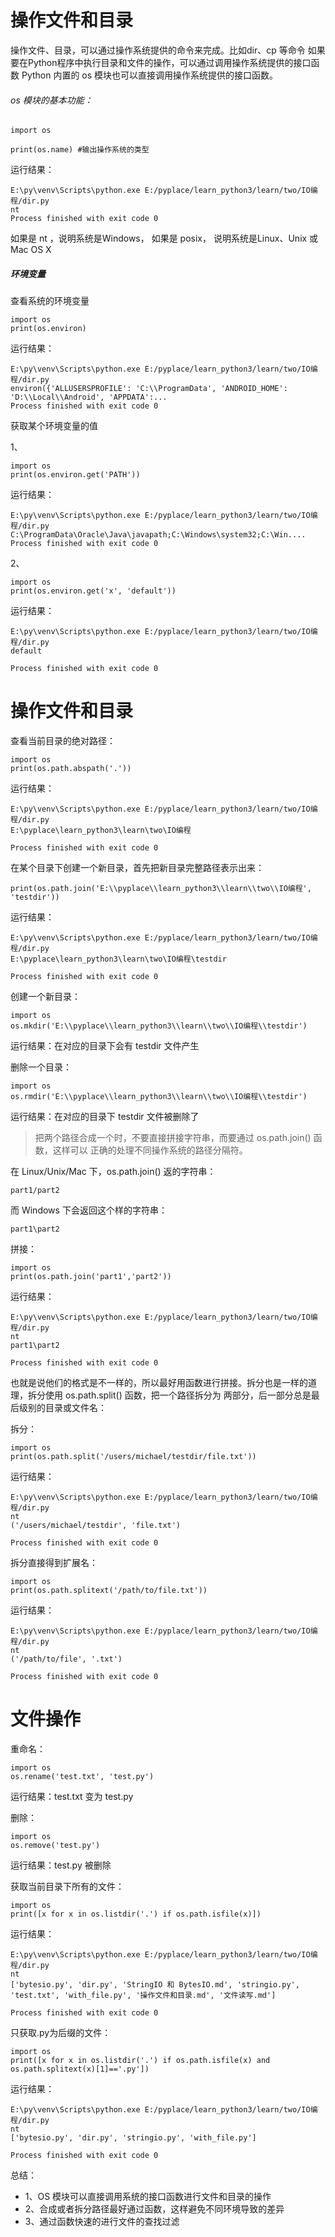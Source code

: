# 操作文件和目录

操作文件、目录，可以通过操作系统提供的命令来完成。比如dir、cp 等命令
如果要在Python程序中执行目录和文件的操作，可以通过调用操作系统提供的接口函数
Python 内置的 os 模块也可以直接调用操作系统提供的接口函数。

###### os 模块的基本功能：

```
import os

print(os.name) #输出操作系统的类型

```
运行结果：
```
E:\py\venv\Scripts\python.exe E:/pyplace/learn_python3/learn/two/IO编程/dir.py
nt
Process finished with exit code 0
```
如果是 nt ，说明系统是Windows， 如果是 posix， 说明系统是Linux、Unix 或 Mac OS X


##### 环境变量

查看系统的环境变量
```
import os
print(os.environ)
```

运行结果：
```
E:\py\venv\Scripts\python.exe E:/pyplace/learn_python3/learn/two/IO编程/dir.py
environ({'ALLUSERSPROFILE': 'C:\\ProgramData', 'ANDROID_HOME': 'D:\\Local\\Android', 'APPDATA':...
Process finished with exit code 0
```


获取某个环境变量的值

1、
```
import os
print(os.environ.get('PATH'))
```
运行结果：
```
E:\py\venv\Scripts\python.exe E:/pyplace/learn_python3/learn/two/IO编程/dir.py
C:\ProgramData\Oracle\Java\javapath;C:\Windows\system32;C:\Win....
Process finished with exit code 0
```

2、
```
import os
print(os.environ.get('x', 'default'))
```
运行结果：
```
E:\py\venv\Scripts\python.exe E:/pyplace/learn_python3/learn/two/IO编程/dir.py
default

Process finished with exit code 0
```
# 操作文件和目录

查看当前目录的绝对路径：
```
import os
print(os.path.abspath('.'))
```
运行结果：
```
E:\py\venv\Scripts\python.exe E:/pyplace/learn_python3/learn/two/IO编程/dir.py
E:\pyplace\learn_python3\learn\two\IO编程

Process finished with exit code 0
```


在某个目录下创建一个新目录，首先把新目录完整路径表示出来：
```
print(os.path.join('E:\\pyplace\\learn_python3\\learn\\two\\IO编程', 'testdir'))
```
运行结果：
```
E:\py\venv\Scripts\python.exe E:/pyplace/learn_python3/learn/two/IO编程/dir.py
E:\pyplace\learn_python3\learn\two\IO编程\testdir

Process finished with exit code 0
```


创建一个新目录：
```
import os
os.mkdir('E:\\pyplace\\learn_python3\\learn\\two\\IO编程\\testdir')
```
运行结果：在对应的目录下会有 testdir 文件产生


删除一个目录：
```
import os
os.rmdir('E:\\pyplace\\learn_python3\\learn\\two\\IO编程\\testdir')
```
运行结果：在对应的目录下 testdir 文件被删除了

> 把两个路径合成一个时，不要直接拼接字符串，而要通过 os.path.join() 函数，这样可以
> 正确的处理不同操作系统的路径分隔符。

在 Linux/Unix/Mac 下，os.path.join() 返的字符串：
```
part1/part2
```

而 Windows 下会返回这个样的字符串：
```
part1\part2
```
拼接：
```
import os
print(os.path.join('part1','part2'))
```
运行结果：
```
E:\py\venv\Scripts\python.exe E:/pyplace/learn_python3/learn/two/IO编程/dir.py
nt
part1\part2

Process finished with exit code 0
```

也就是说他们的格式是不一样的，所以最好用函数进行拼接。拆分也是一样的道理，拆分使用 os.path.split() 函数，把一个路径拆分为
两部分，后一部分总是最后级别的目录或文件名：

拆分：
```
import os
print(os.path.split('/users/michael/testdir/file.txt'))
```
运行结果：
```
E:\py\venv\Scripts\python.exe E:/pyplace/learn_python3/learn/two/IO编程/dir.py
nt
('/users/michael/testdir', 'file.txt')

Process finished with exit code 0
```

拆分直接得到扩展名：
```
import os
print(os.path.splitext('/path/to/file.txt'))
```
运行结果：
```
E:\py\venv\Scripts\python.exe E:/pyplace/learn_python3/learn/two/IO编程/dir.py
nt
('/path/to/file', '.txt')

Process finished with exit code 0
```

# 文件操作
重命名：
```
import os
os.rename('test.txt', 'test.py')
```
运行结果：test.txt  变为 test.py


删除：
```
import os
os.remove('test.py')
```
运行结果：test.py 被删除


获取当前目录下所有的文件：
```
import os
print([x for x in os.listdir('.') if os.path.isfile(x)])
```
运行结果：
```
E:\py\venv\Scripts\python.exe E:/pyplace/learn_python3/learn/two/IO编程/dir.py
nt
['bytesio.py', 'dir.py', 'StringIO 和 BytesIO.md', 'stringio.py', 'test.txt', 'with_file.py', '操作文件和目录.md', '文件读写.md']

Process finished with exit code 0
```


只获取.py为后缀的文件：
```
import os
print([x for x in os.listdir('.') if os.path.isfile(x) and os.path.splitext(x)[1]=='.py'])

```
运行结果：
```
E:\py\venv\Scripts\python.exe E:/pyplace/learn_python3/learn/two/IO编程/dir.py
nt
['bytesio.py', 'dir.py', 'stringio.py', 'with_file.py']

Process finished with exit code 0
```


总结：

* 1、OS 模块可以直接调用系统的接口函数进行文件和目录的操作
* 2、合成或者拆分路径最好通过函数，这样避免不同环境导致的差异
* 3、通过函数快速的进行文件的查找过滤